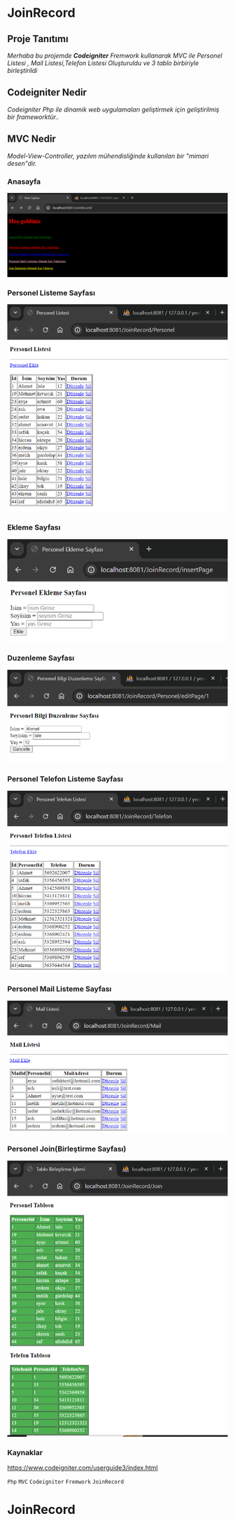 # JoinRecord

## Proje Tanıtımı 

*Merhaba bu projemde **Codeigniter** Fremwork kullanarak  MVC ile Personel Listesi , Mail Listesi,Telefon Listesi Oluşturuldu ve 3 tablo birbiriyle birleştirildi* 

## Codeigniter Nedir 

*Codeigniter Php ile dinamik web uygulamaları geliştirmek için geliştirilmiş bir frameworktür..*

## MVC Nedir

*Model-View-Controller, yazılım mühendisliğinde kullanılan bir "mimari desen"dir.*


### Anasayfa
![anasayfa](https://github.com/emreilhangithub/JoinRecord/blob/main/images/Anasayfa.PNG)
### Personel Listeme Sayfası
![liste](https://github.com/emreilhangithub/JoinRecord/blob/main/images/PersonelListele.PNG)
### Ekleme Sayfası
![ekle](https://github.com/emreilhangithub/JoinRecord/blob/main/images/PersonelEkleme.PNG)
### Duzenleme Sayfası
![duzenle](https://github.com/emreilhangithub/JoinRecord/blob/main/images/PersonelDuzenle.PNG)
### Personel Telefon Listeme Sayfası
![telefonliste](https://github.com/emreilhangithub/JoinRecord/blob/main/images/PersonelTelefonListele.PNG)
### Personel Mail Listeme Sayfası
![mailliste](https://github.com/emreilhangithub/JoinRecord/blob/main/images/PersonelMailListele.PNG)
### Personel Join(Birleştirme Sayfası)
![join](https://github.com/emreilhangithub/JoinRecord/blob/main/images/JoinTable.PNG)


### Kaynaklar ###
https://www.codeigniter.com/userguide3/index.html

```Php``` ```MVC``` ```Codeigniter``` ```Fremwork``` ```JoinRecord```
# JoinRecord
